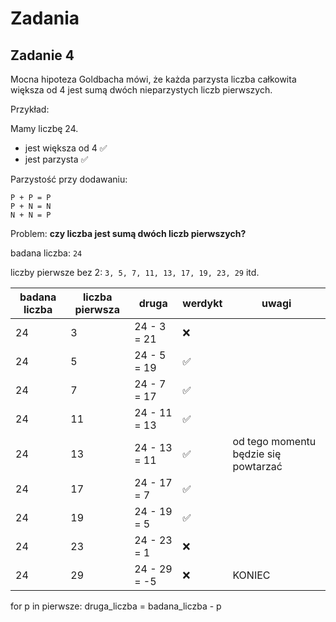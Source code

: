 # Zadania

## Zadanie 4

Mocna hipoteza Goldbacha mówi, że każda parzysta liczba całkowita większa od 4 jest sumą dwóch nieparzystych liczb pierwszych.

Przykład:

Mamy liczbę 24.
* jest większa od 4 ✅
* jest parzysta ✅

Parzystość przy dodawaniu:
```
P + P = P
P + N = N
N + N = P
```

Problem: **czy liczba jest sumą dwóch liczb pierwszych?**

badana liczba: `24`

liczby pierwsze bez 2: `3, 5, 7, 11, 13, 17, 19, 23, 29` itd.

| badana liczba | liczba pierwsza | druga        | werdykt | uwagi |
|---------------|-----------------|--------------|---------|-------|
|            24 |               3 | 24 - 3 = 21  |   ❌    |       |
|            24 |               5 | 24 - 5 = 19  |   ✅    |       |
|            24 |               7 | 24 - 7 = 17  |   ✅    |       |
|            24 |              11 | 24 - 11 = 13 |   ✅    |       |
|            24 |              13 | 24 - 13 = 11 |   ✅    | od tego momentu będzie się powtarzać |
|            24 |              17 | 24 - 17 = 7  |   ✅    |       |
|            24 |              19 | 24 - 19 = 5  |   ✅    |       |
|            24 |              23 | 24 - 23 = 1  |   ❌    |       |
|            24 |              29 | 24 - 29 = -5 |   ❌    | KONIEC |











for p in pierwsze:
    druga_liczba = badana_liczba - p